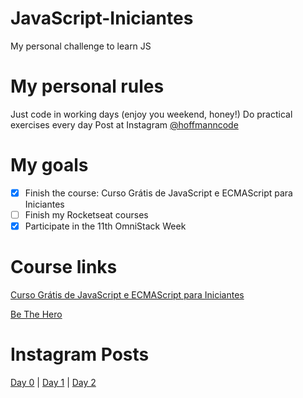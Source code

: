 # JavaScript-Iniciantes
  My personal challenge to learn JS

# My personal rules

   Just code in working days (enjoy you weekend, honey!)
   Do practical exercises every day
   Post at Instagram [@hoffmanncode](https://www.instagram.com/hoffmanncode/)

# My goals

   -[x] Finish the course: Curso Grátis de JavaScript e ECMAScript para Iniciantes
   -[ ] Finish my Rocketseat courses
   -[x] Participate in the 11th OmniStack Week
    
# Course links
   [Curso Grátis de JavaScript e ECMAScript para Iniciantes](https://www.youtube.com/playlist?list=PLHz_AreHm4dlsK3Nr9GVvXCbpQyHQl1o1)

   [Be The Hero](https://github.com/gabihoffmann/be-the-hero-rocketseat)
    
# Instagram Posts 
 
  [Day 0](https://www.instagram.com/p/B9zYHtBgIug/) | [Day 1](https://www.instagram.com/p/B9zYx7Ngs3P/) | [Day 2](https://www.instagram.com/p/B9-EA2kgEMq/)
